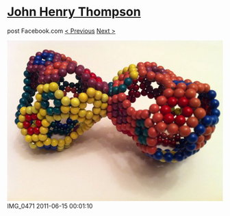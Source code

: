 # [John Henry Thompson](../README.md)
post Facebook.com
[< Previous](2011-06-15-11.md) [Next >](2011-06-09-1.md)

[![](../media/2011-06-15/Magnetic-Balls-IMG_0471.jpg)](../README.md)
IMG_0471
2011-06-15 00:01:10